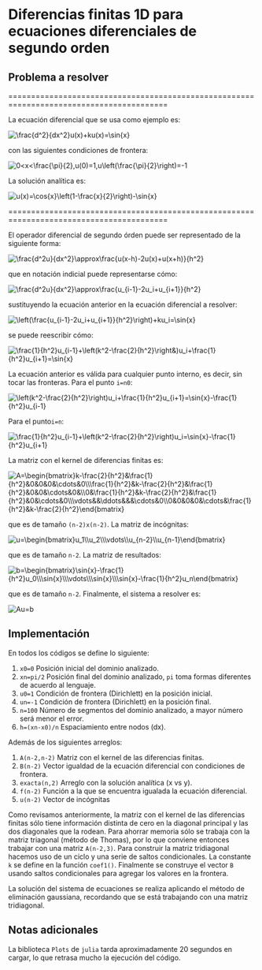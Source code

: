 # Diferencias finitas 1D para ecuaciones diferenciales de segundo orden

## Problema a resolver

=========================================================================================

La ecuación diferencial que se usa como ejemplo es:

<img src="https://latex.codecogs.com/gif.latex?\frac{d^2}{dx^2}u(x)&plus;ku(x)=\sin{x}" title="\frac{d^2}{dx^2}u(x)+ku(x)=\sin{x}" />

con las siguientes condiciones de frontera:

<img src="https://latex.codecogs.com/gif.latex?0<x<\frac{\pi}{2},u(0)=1,u\left(\frac{\pi}{2}\right)=-1" title="0<x<\frac{\pi}{2},u(0)=1,u\left(\frac{\pi}{2}\right)=-1" />


La solución analítica es:

<img src="https://latex.codecogs.com/gif.latex?u(x)=\cos{x}\left(1-\frac{x}{2}\right)-\sin{x}" title="u(x)=\cos{x}\left(1-\frac{x}{2}\right)-\sin{x}" />


=========================================================================================

El operador diferencial de segundo órden puede ser representado de la siguiente forma:

<img src="https://latex.codecogs.com/gif.latex?\frac{d^2u}{dx^2}\approx\frac{u(x-h)-2u(x)&plus;u(x&plus;h)}{h^2}" title="\frac{d^2u}{dx^2}\approx\frac{u(x-h)-2u(x)+u(x+h)}{h^2}" />

que en notación indicial puede representarse cómo:

<img src="https://latex.codecogs.com/gif.latex?\frac{d^2u}{dx^2}\approx\frac{u_{i-1}-2u_i&plus;u_{i&plus;1}}{h^2}" title="\frac{d^2u}{dx^2}\approx\frac{u_{i-1}-2u_i+u_{i+1}}{h^2}" />

sustituyendo la ecuación anterior en la ecuación diferencial a resolver:

<img src="https://latex.codecogs.com/gif.latex?\left(\frac{u_{i-1}-2u_i&plus;u_{i&plus;1}}{h^2}&space;\right&space;)&plus;ku_i=\sin{x}" title="\left(\frac{u_{i-1}-2u_i+u_{i+1}}{h^2}\right)+ku_i=\sin{x}" />

se puede reescribir cómo:

<img src="https://latex.codecogs.com/gif.latex?\frac{1}{h^2}u_{i-1}&plus;\left(k^2-\frac{2}{h^2}&space;\right&space;)u_i&plus;\frac{1}{h^2}u_{i&plus;1}=\sin{x}" title="\frac{1}{h^2}u_{i-1}+\left(k^2-\frac{2}{h^2}\right&)u_i+\frac{1}{h^2}u_{i+1}=\sin{x}" />

La ecuación anterior es válida para cualquier punto interno, es decir, sin tocar las fronteras. Para el punto `i=n0`:

<img src="https://latex.codecogs.com/gif.latex?\left(k^2-\frac{2}{h^2}\right)u_i&plus;\frac{1}{h^2}u_{i&plus;1}=\sin{x}-\frac{1}{h^2}u_{i-1}" title="\left(k^2-\frac{2}{h^2}\right)u_i+\frac{1}{h^2}u_{i+1}=\sin{x}-\frac{1}{h^2}u_{i-1}" />

Para el punto`i=n`:

<img src="https://latex.codecogs.com/gif.latex?\frac{1}{h^2}u_{i-1}&plus;\left(k^2-\frac{2}{h^2}\right)u_i=\sin{x}-\frac{1}{h^2}u_{i&plus;1}" title="\frac{1}{h^2}u_{i-1}+\left(k^2-\frac{2}{h^2}\right)u_i=\sin{x}-\frac{1}{h^2}u_{i+1}" />

La matriz con el kernel de diferencias finitas es:

<img src="https://latex.codecogs.com/gif.latex?A=\begin{bmatrix}&space;k-\frac{2}{h^2}&space;&&space;\frac{1}{h^2}&space;&&space;0&space;&&space;0&space;&&space;0&space;&&space;\cdots&space;&0&space;\\&space;\frac{1}{h^2}&space;&&space;k-\frac{2}{h^2}&space;&&space;\frac{1}{h^2}&space;&&space;0&space;&&space;0&space;&&space;\cdots&space;&&space;0&space;&\\&space;0&space;&&space;\frac{1}{h^2}&space;&&space;k-\frac{2}{h^2}&space;&&space;\frac{1}{h^2}&space;&&space;0&space;&&space;\cdots&space;&&space;0&space;\\&space;\vdots&space;&&space;&&space;\ddots&space;&&space;&&space;&&space;\cdots&space;&&space;0&space;\\&space;0&space;&&space;0&space;&&space;0&space;&&space;0&space;&&space;\cdots&space;&&space;\frac{1}{h^2}&space;&&space;k-\frac{2}{h^2}&space;\end{bmatrix}" title="A=\begin{bmatrix}k-\frac{2}{h^2}&\frac{1}{h^2}&0&0&0&\cdots&0\\\frac{1}{h^2}&k-\frac{2}{h^2}&\frac{1}{h^2}&0&0&\cdots&0&\\0&\frac{1}{h^2}&k-\frac{2}{h^2}&\frac{1}{h^2}&0&\cdots&0\\\vdots&&\ddots&&&\cdots&0\\0&0&0&0&\cdots&\frac{1}{h^2}&k-\frac{2}{h^2}\end{bmatrix}" />

que es de tamaño `(n-2)x(n-2)`. La matriz de incógnitas:

<img src="https://latex.codecogs.com/gif.latex?u=\begin{bmatrix}&space;u_1&space;\\&space;u_2&space;\\&space;\vdots&space;\\&space;u_{n-2}&space;\\&space;u_{n-1}&space;\end{bmatrix}" title="u=\begin{bmatrix}u_1\\u_2\\\vdots\\u_{n-2}\\u_{n-1}\end{bmatrix}" />

que es de tamaño `n-2`. La matriz de resultados:

<img src="https://latex.codecogs.com/gif.latex?b=\begin{bmatrix}&space;\sin{x}-\frac{1}{h^2}u_0&space;\\&space;\sin{x}&space;\\&space;\vdots&space;\\&space;\sin{x}&space;\\&space;\sin{x}-\frac{1}{h^2}u_n&space;\end{bmatrix}" title="b=\begin{bmatrix}\sin{x}-\frac{1}{h^2}u_0\\\sin{x}\\\vdots\\\sin{x}\\\sin{x}-\frac{1}{h^2}u_n\end{bmatrix}" />

que es de tamaño `n-2`. Finalmente, el sistema a resolver es:

<img src="https://latex.codecogs.com/gif.latex?Au=b" title="Au=b" />

## Implementación

En todos los códigos se define lo siguiente:

1. `x0=0`        Posición inicial del dominio analizado.
1. `xn=pi/2`     Posición final del dominio analizado, `pi` toma formas diferentes de acuerdo al lenguaje.
1. `u0=1`        Condición de frontera (Dirichlett) en la posición inicial.
1. `un=-1`       Condición de frontera (Dirichlett) en la posición final.
1. `n=100`       Número de segmentos del dominio analizado, a mayor número será menor el error.
1. `h=(xn-x0)/n` Espaciamiento entre nodos (dx).

Además de los siguientes arreglos:

1. `A(n-2,n-2)`  Matriz con el kernel de las diferencias finitas.
1. `B(n-2)`      Vector igualdad de la ecuación diferencial con condiciones de frontera.
1. `exacta(n,2)` Arreglo con la solución analítica (x vs y).
1. `f(n-2)`      Función a la que se encuentra igualada la ecuación diferencial.
1. `u(n-2)`      Vector de incógnitas


Como revisamos anteriormente, la matriz con el kernel de las diferencias finitas sólo tiene información distinta de cero en la diagonal principal y las dos diagonales que la rodean. Para ahorrar memoria sólo se trabaja con la matriz triagonal (método de Thomas), por lo que conviene entonces trabajar con una matriz `A(n-2,3)`. Para construir la matriz tridiagonal hacemos uso de un ciclo y una serie de saltos condicionales. La constante `k` se define en la función `coef1()`. Finalmente se construye el vector `B` usando saltos condicionales para agregar los valores en la frontera.

La solución del sistema de ecuaciones se realiza aplicando el método de eliminación gaussiana, recordando que se está trabajando con una matriz tridiagonal.

## Notas adicionales

La biblioteca `Plots` de `julia` tarda aproximadamente 20 segundos en cargar, lo que retrasa mucho la ejecución del código.
